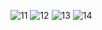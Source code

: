 ![11](https://github.com/user-attachments/assets/5424df26-c540-43ce-8304-91e2e6f61784)
![12](https://github.com/user-attachments/assets/c637c22a-32b5-4c01-8b3f-3c3e7c23e237)
![13](https://github.com/user-attachments/assets/a17374cd-8c7c-4935-a489-e8cf87d51a46)
![14](https://github.com/user-attachments/assets/3f75402d-8674-4995-ba6c-7337f3b53c9b)
